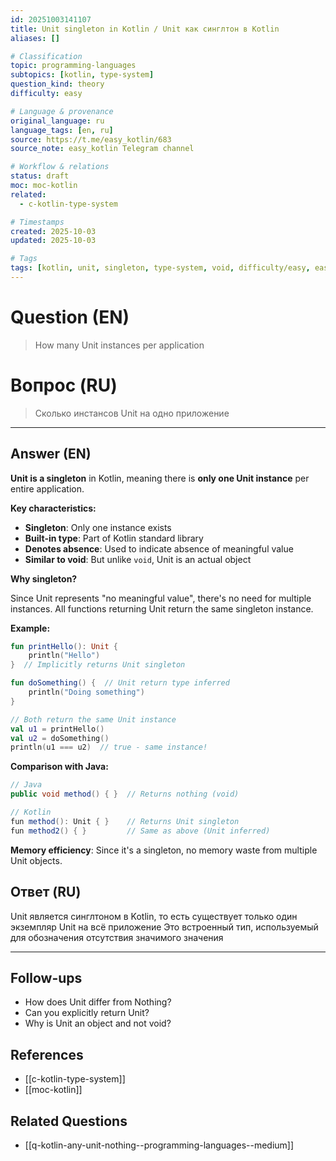```yaml
---
id: 20251003141107
title: Unit singleton in Kotlin / Unit как синглтон в Kotlin
aliases: []

# Classification
topic: programming-languages
subtopics: [kotlin, type-system]
question_kind: theory
difficulty: easy

# Language & provenance
original_language: ru
language_tags: [en, ru]
source: https://t.me/easy_kotlin/683
source_note: easy_kotlin Telegram channel

# Workflow & relations
status: draft
moc: moc-kotlin
related:
  - c-kotlin-type-system

# Timestamps
created: 2025-10-03
updated: 2025-10-03

# Tags
tags: [kotlin, unit, singleton, type-system, void, difficulty/easy, easy_kotlin, lang/ru, programming-languages]
---
```


# Question (EN)
> How many Unit instances per application

# Вопрос (RU)
> Сколько инстансов Unit на одно приложение

---

## Answer (EN)

**Unit is a singleton** in Kotlin, meaning there is **only one Unit instance** per entire application.

**Key characteristics:**

- **Singleton**: Only one instance exists
- **Built-in type**: Part of Kotlin standard library
- **Denotes absence**: Used to indicate absence of meaningful value
- **Similar to void**: But unlike `void`, Unit is an actual object

**Why singleton?**

Since Unit represents "no meaningful value", there's no need for multiple instances. All functions returning Unit return the same singleton instance.

**Example:**
```kotlin
fun printHello(): Unit {
    println("Hello")
}  // Implicitly returns Unit singleton

fun doSomething() {  // Unit return type inferred
    println("Doing something")
}

// Both return the same Unit instance
val u1 = printHello()
val u2 = doSomething()
println(u1 === u2)  // true - same instance!
```

**Comparison with Java:**
```java
// Java
public void method() { }  // Returns nothing (void)

// Kotlin
fun method(): Unit { }    // Returns Unit singleton
fun method2() { }         // Same as above (Unit inferred)
```

**Memory efficiency**: Since it's a singleton, no memory waste from multiple Unit objects.

## Ответ (RU)

Unit является синглтоном в Kotlin, то есть существует только один экземпляр Unit на всё приложение Это встроенный тип, используемый для обозначения отсутствия значимого значения

---

## Follow-ups
- How does Unit differ from Nothing?
- Can you explicitly return Unit?
- Why is Unit an object and not void?

## References
- [[c-kotlin-type-system]]
- [[moc-kotlin]]

## Related Questions
- [[q-kotlin-any-unit-nothing--programming-languages--medium]]
